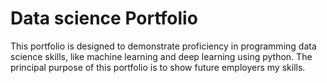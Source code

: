 # Data science Portfolio
This portfolio is designed to demonstrate proficiency in programming data science skills, like machine learning and deep learning using python. The principal purpose of this portfolio is to show future employers my skills.
